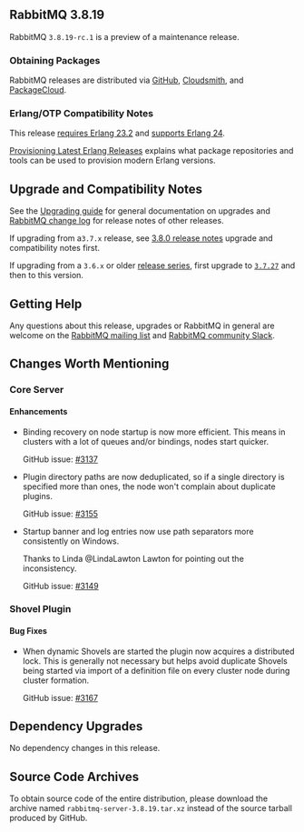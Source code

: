 ## RabbitMQ 3.8.19

RabbitMQ `3.8.19-rc.1` is a preview of a maintenance release.

### Obtaining Packages

RabbitMQ releases are distributed via [GitHub](https://github.com/rabbitmq/rabbitmq-server/releases), [Cloudsmith](https://cloudsmith.io/~rabbitmq/repos/),
and [PackageCloud](https://packagecloud.io/rabbitmq).

### Erlang/OTP Compatibility Notes

This release [requires Erlang 23.2](https://www.rabbitmq.com/which-erlang.html) and [supports Erlang 24](https://blog.rabbitmq.com/posts/2021/03/erlang-24-support-roadmap/).

[Provisioning Latest Erlang Releases](https://www.rabbitmq.com/which-erlang.html#erlang-repositories) explains
what package repositories and tools can be used to provision modern Erlang versions.


## Upgrade and Compatibility Notes

See the [Upgrading guide](https://www.rabbitmq.com/upgrade.html) for general documentation on upgrades and
[RabbitMQ change log](https://www.rabbitmq.com/changelog.html) for release notes of other releases.

If upgrading from a`3.7.x` release, see [3.8.0 release notes](https://github.com/rabbitmq/rabbitmq-server/releases/tag/v3.8.0)
upgrade and compatibility notes first.

If upgrading from a `3.6.x` or older [release series](https://www.rabbitmq.com/versions.html), first upgrade
to [`3.7.27`](https://github.com/rabbitmq/rabbitmq-server/releases/tag/v3.7.27) and then to this version.


## Getting Help

Any questions about this release, upgrades or RabbitMQ in general are welcome on the [RabbitMQ mailing list](https://groups.google.com/forum/#!forum/rabbitmq-users)
and [RabbitMQ community Slack](https://rabbitmq-slack.herokuapp.com/).


## Changes Worth Mentioning

### Core Server

#### Enhancements

 * Binding recovery on node startup is now more efficient. This means in clusters with a lot of
   queues and/or bindings, nodes start quicker.

   GitHub issue: [#3137](https://github.com/rabbitmq/rabbitmq-server/pull/3137)

 * Plugin directory paths are now deduplicated, so if a single directory is specified
   more than ones, the node won't complain about duplicate plugins.

   GitHub issue: [#3155](https://github.com/rabbitmq/rabbitmq-server/issues/3155)

 * Startup banner and log entries now use path separators more consistently on Windows.

   Thanks to Linda @LindaLawton Lawton for pointing out the inconsistency.

   GitHub issue: [#3149](https://github.com/rabbitmq/rabbitmq-server/issues/3149)



### Shovel Plugin

#### Bug Fixes

  * When dynamic Shovels are started the plugin now acquires a distributed lock.
    This is generally not necessary but helps avoid duplicate Shovels being started
    via import of a definition file on every cluster node during cluster formation.

    GitHub issue: [#3167](https://github.com/rabbitmq/rabbitmq-server/pull/3167)


## Dependency Upgrades

No dependency changes in this release.


## Source Code Archives

To obtain source code of the entire distribution, please download the archive named `rabbitmq-server-3.8.19.tar.xz`
instead of the source tarball produced by GitHub.
